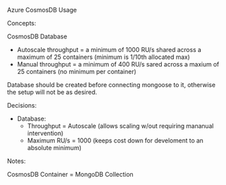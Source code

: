 

Azure CosmosDB Usage


Concepts:

CosmosDB Database 
* Autoscale throughput = a minimum of 1000 RU/s shared across a maximum of 25 containers (minimum is 1/10th allocated max)
* Manual throughput = a minimum of 400 RU/s sared across a maxium of 25 containers (no minimum per container)

Database should be created before connecting mongoose to it, otherwise the setup will not be as desired.

Decisions:
* Database: 
  * Throughput = Autoscale (allows scaling w/out requiring mananual intervention)
  * Maximum RU/s = 1000 (keeps cost down for develoment to an absolute minimum)


Notes:

CosmosDB Container = MongoDB Collection

